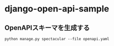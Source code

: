 # django-open-api-sample

## OpenAPIスキーマを生成する

```
python manage.py spectacular --file openapi.yaml
```